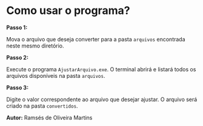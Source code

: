 # Como usar o programa?

**Passo 1:**

Mova o arquivo que deseja converter para a pasta `arquivos` encontrada neste mesmo diretório.

**Passo 2:**

Execute o programa `AjustarArquivo.exe`. O terminal abrirá e listará todos os arquivos disponíveis na pasta `arquivos`.

**Passo 3:**

Digite o valor correspondente ao arquivo que desejar ajustar. O arquivo será criado na pasta `convertidos`.

**Autor:** Ramsés de Oliveira Martins
